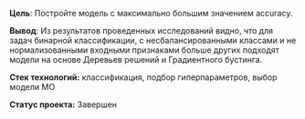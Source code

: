 **Цель**: Постройте модель с максимально большим значением accuracy.

**Вывод**: Из результатов проведенных исследований видно, что для задач бинарной классификации, с несбалансированными классами и не нормализованными входными признаками больше других подходят модели на основе Деревьев решений и Градиентного бустинга.

**Стек технологий:** классификация, подбор гиперпараметров, выбор модели МО

**Статус проекта:** Завершен